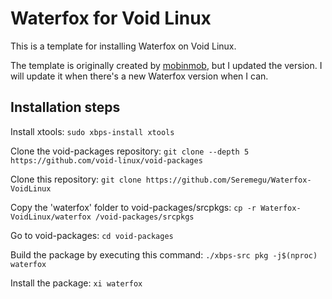 # Waterfox for Void Linux
This is a template for installing Waterfox on Void Linux.

The template is originally created by [mobinmob](https://codeberg.org/mobinmob/abyss-packages), but I updated the version. I will update it when there's a new Waterfox version when I can.


## Installation steps
Install xtools: `sudo xbps-install xtools`

Clone the void-packages repository: `git clone --depth 5 https://github.com/void-linux/void-packages`

Clone this repository: `git clone https://github.com/Seremegu/Waterfox-VoidLinux`

Copy the 'waterfox' folder to void-packages/srcpkgs: `cp -r Waterfox-VoidLinux/waterfox /void-packages/srcpkgs`

Go to void-packages: `cd void-packages`

Build the package by executing this command: `./xbps-src pkg -j$(nproc) waterfox`

Install the package: `xi waterfox`

